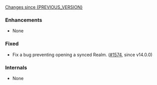 [Changes since {PREVIOUS_VERSION}](https://github.com/realm/realm-studio/compare/{PREVIOUS_VERSION}...{CURRENT_VERSION})

### Enhancements

- None

### Fixed

- Fix a bug preventing opening a synced Realm. ([#1574](https://github.com/realm/realm-studio/issues/1574), since v14.0.0)

### Internals

- None

